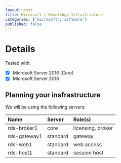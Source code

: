 ```yaml
---
layout: post
title: Microsoft | RemoteApp Infrastructure
categories: ['microsoft','software']
published: false
---
```

# Details
Tested with:
- [x] Microsoft Server 2016 (Core)
- [x] Microsoft Server 2016

## Planning your insfrastructure
We will be using the following servers:

| Name         | Server   | Role(s)           |
| :----------- | :------- | :---------------- |
| rds-broker1  | core     | licensing, broker |
| rds-gateway1 | standard | gateway           |
| rds-web1     | standard | web access        |
| rds-host1    | standard | session host      |
